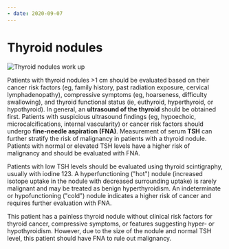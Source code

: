 ```yaml
---
- date: 2020-09-07
---
```


# Thyroid nodules

<!-- thyroid nodules management -->

![Thyroid nodules work up](https://www.uworld.com/media/L8053.jpg)

Patients with thyroid nodules >1 cm should be evaluated based on their cancer risk factors (eg, family history, past radiation exposure, cervical  lymphadenopathy), compressive symptoms (eg, hoarseness, difficulty  swallowing), and thyroid functional status (ie, euthyroid, hyperthyroid, or hypothyroid). In general, an **ultrasound of the thyroid** should be obtained first. Patients with suspicious ultrasound findings (eg, hypoechoic, microcalcifications, internal vascularity) or cancer  risk factors should undergo **fine-needle aspiration (FNA)**. Measurement of serum **TSH** can further stratify the risk of malignancy in patients with a thyroid  nodule. Patients with normal or elevated TSH levels have a higher risk  of malignancy and should be evaluated with FNA.

Patients with low TSH levels should be evaluated using thyroid scintigraphy, usually with iodine 123.  A hyperfunctioning ("hot") nodule (increased isotope uptake in the  nodule with decreased surrounding uptake) is rarely malignant and may be treated as benign hyperthyroidism. An indeterminate or hypofunctioning ("cold") nodule indicates a higher risk of cancer and requires further  evaluation with FNA.

This patient has a painless  thyroid nodule without clinical risk factors for thyroid cancer,  compressive symptoms, or features suggesting hyper- or hypothyroidism.  However, due to the size of the nodule and normal TSH level, this  patient should have FNA to rule out malignancy.
